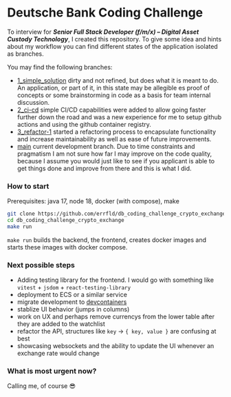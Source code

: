 # Deutsche Bank Coding Challenge

To interview for **_Senior Full Stack Developer (f/m/x) – Digital Asset Custody Technology_**, I created this repository. To give some idea and hints about my workflow you can find different states of the application isolated as branches.

You may find the following branches:

- [1_simple_solution](https://github.com/errfld/db_coding_challenge_crypto_exchange/tree/1_simple_solution) dirty and not refined, but does what it is meant to do. An application, or part of it, in this state may be allegible es proof of concepts or some brainstorming in code as a basis for team internal discussion.
- [2_ci-cd](https://github.com/errfld/db_coding_challenge_crypto_exchange/tree/2_ci-cd) simple CI/CD capabilities were added to allow going faster further down the road and was a new experience for me to setup github actions and using the github container registry.
- [3_refactor-1](https://github.com/errfld/db_coding_challenge_crypto_exchange/tree/3_refactor-1) started a refactoring process to encapsulate functionality and increase maintainability as well as ease of future improvements.
- [main](https://github.com/errfld/db_coding_challenge_crypto_exchange/tree/main) current development branch. Due to time constraints and pragmatism I am not sure how far I may improve on the code quality, because I assume you would just like to see if you applicant is able to get things done and improve from there and this is what I did.

### How to start

Prerequisites: java 17, node 18, docker (with compose), make

```sh
git clone https://github.com/errfld/db_coding_challenge_crypto_exchange.git
cd db_coding_challenge_crypto_exchange
make run
```

`make run` builds the backend, the frontend, creates docker images and starts these images with docker compose.

### Next possible steps

- Adding testing library for the frontend. I would go with something like `vitest` + `jsdom` + `react-testing-library`
- deployment to ECS or a similar service
- migrate development to [devcontainers](https://code.visualstudio.com/docs/devcontainers/containers)
- stablize UI behavior (jumps in columns)
- work on UX and perhaps remove currencys from the lower table after they are added to the watchlist
- refactor the API, structures like `key` -> `{ key, value }` are confusing at best
- showcasing websockets and the ability to update the UI whenever an exchange rate would change

### What is most urgent now?

Calling me, of course 😎
